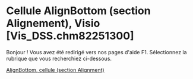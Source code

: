 
# Cellule AlignBottom (section Alignement), Visio [Vis_DSS.chm82251300]

Bonjour ! Vous avez été redirigé vers nos pages d'aide F1. Sélectionnez la rubrique que vous recherchiez ci-dessous.

[AlignBottom, cellule (section Alignment)](http://msdn.microsoft.com/library/234e7ffa-04e3-0204-c5be-7ff7a4d0d54c%28Office.15%29.aspx)
